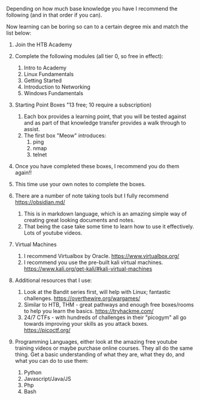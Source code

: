 Depending on how much base knowledge you have I recommend the following (and in that order if you can).

Now learning can be boring so can to a certain degree mix and match the list below:

1. Join the HTB Academy

2. Complete the following modules (all tier 0, so free in effect):

   1. Intro to Academy
   2. Linux Fundamentals
   3. Getting Started
   4. Introduction to Networking
   5. Windows Fundamentals

3. Starting Point Boxes "13 free; 10 require a subscription)

   1. Each box provides a learning point, that you will be tested against and as part of that knowledge transfer provides a walk through to assist.
   2. The first box "Meow"  introduces:
      1. ping
      2. nmap
      3. telnet

4. Once you have completed these boxes, I recommend you do them again!!

5. This time use your own notes to complete the boxes.

6. There are a number of note taking tools but I fully recommend  https://obsidian.md/

   1. This is in markdown language, which is an amazing simple way of creating great looking documents and notes.
   2. That being the case take some time to learn how to use it effectively. Lots of youtube videos.

7. Virtual Machines

   1. I recommend Virtualbox by Oracle. https://www.virtualbox.org/
   2. I recommend you use the pre-built kali virtual machines. https://www.kali.org/get-kali/#kali-virtual-machines

8. Additional resources that I use:
   1. Look at the Bandit series first, will help with Linux; fantastic challenges. https://overthewire.org/wargames/
   2. Similar to HTB, THM - great pathways and enough free boxes/rooms to help you learn the basics. https://tryhackme.com/
   3. 24/7 CTFs - with hundreds of challenges in their "picogym" all go towards improving your skills as you attack boxes. https://picoctf.org/

9. Programming Languages, either look at the amazing free youtube training videos or maybe purchase online courses. They all do the same thing. Get a basic understanding of what they are, what they do, and what you can do to use them:
   1. Python
   2. Javascript/Java/JS
   3. Php
   4. Bash
   
